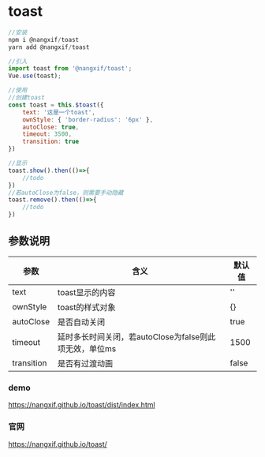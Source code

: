 # toast

```javascript
//安装
npm i @nangxif/toast
yarn add @nangxif/toast

//引入
import toast from '@nangxif/toast';
Vue.use(toast);

//使用
//创建toast
const toast = this.$toast({
	text: '这是一个toast',
	ownStyle: { 'border-radius': '6px' },
	autoClose: true,
	timeout: 3500,
	transition: true
})

//显示
toast.show().then(()=>{
	//todo
})
//若autoClose为false，则需要手动隐藏
toast.remove().then(()=>{
	//todo
})

```

## 参数说明

| 参数       | 含义                                                   | 默认值 |
| ---------- | ------------------------------------------------------ | ------ |
| text       | toast显示的内容                                        | ''     |
| ownStyle   | toast的样式对象                                        | {}     |
| autoClose  | 是否自动关闭                                           | true   |
| timeout    | 延时多长时间关闭，若autoClose为false则此项无效，单位ms | 1500   |
| transition | 是否有过渡动画                                         | false  |

### demo

https://nangxif.github.io/toast/dist/index.html

### 官网

https://nangxif.github.io/toast/
